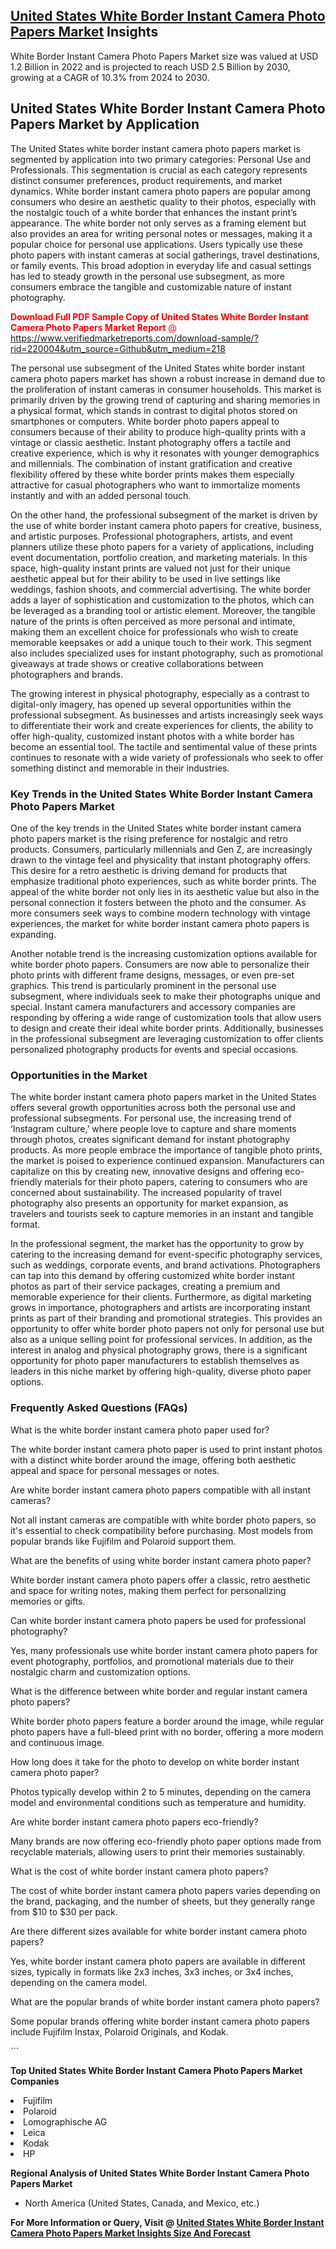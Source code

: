 <h2><a href="https://www.verifiedmarketreports.com/download-sample/?rid=220004&amp;utm_source=Github&amp;utm_medium=218" target="_blank">United States White Border Instant Camera Photo Papers Market</a> Insights</h2><p>White Border Instant Camera Photo Papers Market size was valued at USD 1.2 Billion in 2022 and is projected to reach USD 2.5 Billion by 2030, growing at a CAGR of 10.3% from 2024 to 2030.</p><p> <h2>United States White Border Instant Camera Photo Papers Market by Application</h2> <p>The United States white border instant camera photo papers market is segmented by application into two primary categories: Personal Use and Professionals. This segmentation is crucial as each category represents distinct consumer preferences, product requirements, and market dynamics. White border instant camera photo papers are popular among consumers who desire an aesthetic quality to their photos, especially with the nostalgic touch of a white border that enhances the instant print’s appearance. The white border not only serves as a framing element but also provides an area for writing personal notes or messages, making it a popular choice for personal use applications. Users typically use these photo papers with instant cameras at social gatherings, travel destinations, or family events. This broad adoption in everyday life and casual settings has led to steady growth in the personal use subsegment, as more consumers embrace the tangible and customizable nature of instant photography. <p><span class=""><span style="color: #ff0000;"><strong>Download Full PDF Sample Copy of United States White Border Instant Camera Photo Papers Market Report</strong> @ </span><a href="https://www.verifiedmarketreports.com/download-sample/?rid=220004&amp;utm_source=Github&amp;utm_medium=218" target="_blank">https://www.verifiedmarketreports.com/download-sample/?rid=220004&amp;utm_source=Github&amp;utm_medium=218</a></span></p></p> <p>The personal use subsegment of the United States white border instant camera photo papers market has shown a robust increase in demand due to the proliferation of instant cameras in consumer households. This market is primarily driven by the growing trend of capturing and sharing memories in a physical format, which stands in contrast to digital photos stored on smartphones or computers. White border photo papers appeal to consumers because of their ability to produce high-quality prints with a vintage or classic aesthetic. Instant photography offers a tactile and creative experience, which is why it resonates with younger demographics and millennials. The combination of instant gratification and creative flexibility offered by these white border prints makes them especially attractive for casual photographers who want to immortalize moments instantly and with an added personal touch. <p>On the other hand, the professional subsegment of the market is driven by the use of white border instant camera photo papers for creative, business, and artistic purposes. Professional photographers, artists, and event planners utilize these photo papers for a variety of applications, including event documentation, portfolio creation, and marketing materials. In this space, high-quality instant prints are valued not just for their unique aesthetic appeal but for their ability to be used in live settings like weddings, fashion shoots, and commercial advertising. The white border adds a layer of sophistication and customization to the photos, which can be leveraged as a branding tool or artistic element. Moreover, the tangible nature of the prints is often perceived as more personal and intimate, making them an excellent choice for professionals who wish to create memorable keepsakes or add a unique touch to their work. This segment also includes specialized uses for instant photography, such as promotional giveaways at trade shows or creative collaborations between photographers and brands. <p>The growing interest in physical photography, especially as a contrast to digital-only imagery, has opened up several opportunities within the professional subsegment. As businesses and artists increasingly seek ways to differentiate their work and create experiences for clients, the ability to offer high-quality, customized instant photos with a white border has become an essential tool. The tactile and sentimental value of these prints continues to resonate with a wide variety of professionals who seek to offer something distinct and memorable in their industries. <h3>Key Trends in the United States White Border Instant Camera Photo Papers Market</h3> <p>One of the key trends in the United States white border instant camera photo papers market is the rising preference for nostalgic and retro products. Consumers, particularly millennials and Gen Z, are increasingly drawn to the vintage feel and physicality that instant photography offers. This desire for a retro aesthetic is driving demand for products that emphasize traditional photo experiences, such as white border prints. The appeal of the white border not only lies in its aesthetic value but also in the personal connection it fosters between the photo and the consumer. As more consumers seek ways to combine modern technology with vintage experiences, the market for white border instant camera photo papers is expanding. <p>Another notable trend is the increasing customization options available for white border photo papers. Consumers are now able to personalize their photo prints with different frame designs, messages, or even pre-set graphics. This trend is particularly prominent in the personal use subsegment, where individuals seek to make their photographs unique and special. Instant camera manufacturers and accessory companies are responding by offering a wide range of customization tools that allow users to design and create their ideal white border prints. Additionally, businesses in the professional subsegment are leveraging customization to offer clients personalized photography products for events and special occasions. <h3>Opportunities in the Market</h3> <p>The white border instant camera photo papers market in the United States offers several growth opportunities across both the personal use and professional subsegments. For personal use, the increasing trend of ‘Instagram culture,’ where people love to capture and share moments through photos, creates significant demand for instant photography products. As more people embrace the importance of tangible photo prints, the market is poised to experience continued expansion. Manufacturers can capitalize on this by creating new, innovative designs and offering eco-friendly materials for their photo papers, catering to consumers who are concerned about sustainability. The increased popularity of travel photography also presents an opportunity for market expansion, as travelers and tourists seek to capture memories in an instant and tangible format. <p>In the professional segment, the market has the opportunity to grow by catering to the increasing demand for event-specific photography services, such as weddings, corporate events, and brand activations. Photographers can tap into this demand by offering customized white border instant photos as part of their service packages, creating a premium and memorable experience for their clients. Furthermore, as digital marketing grows in importance, photographers and artists are incorporating instant prints as part of their branding and promotional strategies. This provides an opportunity to offer white border photo papers not only for personal use but also as a unique selling point for professional services. In addition, as the interest in analog and physical photography grows, there is a significant opportunity for photo paper manufacturers to establish themselves as leaders in this niche market by offering high-quality, diverse photo paper options. <h3>Frequently Asked Questions (FAQs)</h3> <p>What is the white border instant camera photo paper used for?</p> <p>The white border instant camera photo paper is used to print instant photos with a distinct white border around the image, offering both aesthetic appeal and space for personal messages or notes.</p> <p>Are white border instant camera photo papers compatible with all instant cameras?</p> <p>Not all instant cameras are compatible with white border photo papers, so it's essential to check compatibility before purchasing. Most models from popular brands like Fujifilm and Polaroid support them.</p> <p>What are the benefits of using white border instant camera photo paper?</p> <p>White border instant camera photo papers offer a classic, retro aesthetic and space for writing notes, making them perfect for personalizing memories or gifts.</p> <p>Can white border instant camera photo papers be used for professional photography?</p> <p>Yes, many professionals use white border instant camera photo papers for event photography, portfolios, and promotional materials due to their nostalgic charm and customization options.</p> <p>What is the difference between white border and regular instant camera photo papers?</p> <p>White border photo papers feature a border around the image, while regular photo papers have a full-bleed print with no border, offering a more modern and continuous image.</p> <p>How long does it take for the photo to develop on white border instant camera photo paper?</p> <p>Photos typically develop within 2 to 5 minutes, depending on the camera model and environmental conditions such as temperature and humidity.</p> <p>Are white border instant camera photo papers eco-friendly?</p> <p>Many brands are now offering eco-friendly photo paper options made from recyclable materials, allowing users to print their memories sustainably.</p> <p>What is the cost of white border instant camera photo papers?</p> <p>The cost of white border instant camera photo papers varies depending on the brand, packaging, and the number of sheets, but they generally range from $10 to $30 per pack.</p> <p>Are there different sizes available for white border instant camera photo papers?</p> <p>Yes, white border instant camera photo papers are available in different sizes, typically in formats like 2x3 inches, 3x3 inches, or 3x4 inches, depending on the camera model.</p> <p>What are the popular brands of white border instant camera photo papers?</p> <p>Some popular brands offering white border instant camera photo papers include Fujifilm Instax, Polaroid Originals, and Kodak.</p> ```</p><p><strong>Top United States White Border Instant Camera Photo Papers Market Companies</strong></p><div data-test-id=""><p><li>Fujifilm</li><li> Polaroid</li><li> Lomographische AG</li><li> Leica</li><li> Kodak</li><li> HP</li></p><div><strong>Regional Analysis of&nbsp;United States White Border Instant Camera Photo Papers Market</strong></div><ul><li dir="ltr"><p dir="ltr">North America&nbsp;(United States, Canada, and Mexico, etc.)</p></li></ul><p><strong>For More Information or Query, Visit @&nbsp;</strong><strong><a href="https://www.verifiedmarketreports.com/product/white-border-instant-camera-photo-papers-market/?utm_source=Github&amp;utm_medium=218" target="_blank">United States White Border Instant Camera Photo Papers Market Insights Size And Forecast</a></strong></p></div>
